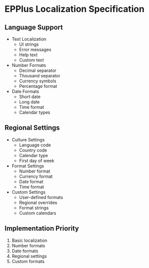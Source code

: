 # EPPlus Localization Specification

## Language Support
- Text Localization
  - UI strings
  - Error messages
  - Help text
  - Custom text
- Number Formats
  - Decimal separator
  - Thousand separator
  - Currency symbols
  - Percentage format
- Date Formats
  - Short date
  - Long date
  - Time format
  - Calendar types

## Regional Settings
- Culture Settings
  - Language code
  - Country code
  - Calendar type
  - First day of week
- Format Settings
  - Number format
  - Currency format
  - Date format
  - Time format
- Custom Settings
  - User-defined formats
  - Regional overrides
  - Format strings
  - Custom calendars

## Implementation Priority
1. Basic localization
2. Number formats
3. Date formats
4. Regional settings
5. Custom formats